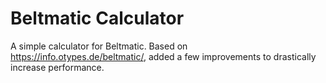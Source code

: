 # Beltmatic Calculator
A simple calculator for Beltmatic. Based on https://info.otypes.de/beltmatic/, added a few improvements to drastically increase performance.
